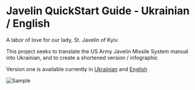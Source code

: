 # Javelin QuickStart Guide - Ukrainian / English
A labor of love for our lady, St. Javelin of Kyiv. 

This project seeks to translate the US Army Javelin Missile System manual into Ukrainian, and to create a shortened version / infographic

Version one is available currently in [Ukrainian](https://github.com/grandmaster-adder/Javelin_Quickstart_Ukranian/blob/main/Javelin%20%E2%80%94%20%D0%86%D0%BD%D1%81%D1%82%D1%80%D1%83%D0%BA%D1%86%D1%96%D1%8F%20%D0%B7%20%D0%B5%D0%BA%D1%81%D0%BF%D0%BB%D1%83%D0%B0%D1%82%D0%B0%D1%86%D1%96%D1%97%20%D1%80%D0%B0%D0%BA%D0%B5%D1%82%D0%BD%D0%BE%D1%97%20%D1%81%D0%B8%D1%81%D1%82%D0%B5%D0%BC%D0%B8%20%D0%B1%D0%BB%D0%B8%D0%B6%D0%BD%D1%8C%D0%BE%D0%B3%D0%BE%20%D0%B1%D0%BE%D1%8E%20v1.0.pdf)
 and [English](https://github.com/grandmaster-adder/Javelin_Quickstart_Ukranian/blob/main/Javelin_Close_Combat_Missile_System_Instruction_Manual.pdf)


![Sample](https://github.com/grandmaster-adder/Javelin_Quickstart_Ukranian/blob/main/images/javelinmanual.png)

